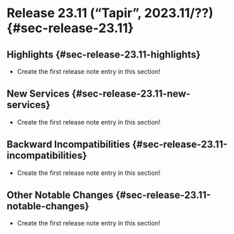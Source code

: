 # Release 23.11 (“Tapir”, 2023.11/??) {#sec-release-23.11}

## Highlights {#sec-release-23.11-highlights}

- Create the first release note entry in this section!

## New Services {#sec-release-23.11-new-services}

- Create the first release note entry in this section!

<!-- To avoid merge conflicts, consider adding your item at an arbitrary place in the list instead. -->

## Backward Incompatibilities {#sec-release-23.11-incompatibilities}

- Create the first release note entry in this section!

## Other Notable Changes {#sec-release-23.11-notable-changes}

- Create the first release note entry in this section!

